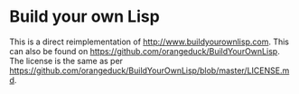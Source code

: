 Build your own Lisp
===================

This is a direct reimplementation of <http://www.buildyourownlisp.com>.
This can also be found on <https://github.com/orangeduck/BuildYourOwnLisp>.
The license is the same as per <https://github.com/orangeduck/BuildYourOwnLisp/blob/master/LICENSE.md>.

